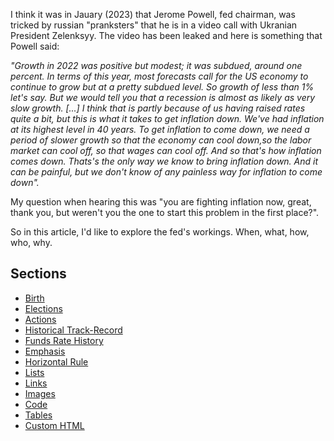 I think it was in Jauary (2023) that Jerome Powell, fed chairman, was tricked by russian "pranksters" that he is in a video call with Ukranian President Zelenksyy. The video has been leaked and here is something that Powell said:

_"Growth in 2022 was positive but modest; it was subdued, around one percent. In terms of this year, most forecasts call for the US economy to continue to grow but at a pretty subdued level. So growth of less than 1% let's say. But we would tell you that a recession is almost as likely as very slow growth. [...] I think that is partly because of us having raised rates quite a bit, but this is what it takes to get inflation down. We've had inflation at its highest level in 40 years. To get inflation to come down, we need a period of slower growth so that the economy can cool down,so the labor market can cool off, so that wages can cool off. And so that's how inflation comes down. Thats's the only way we know to bring inflation down. And it can be painful, but we don't know of any painless way for inflation to come down"._

My question when hearing this was "you are fighting inflation now, great, thank you, but weren't you the one to start this problem in the first place?".

So in this article, I'd like to explore the fed's workings. When, what, how, who, why.


## Sections
- [Birth](#birth)
- [Elections](#elections)
- [Actions](#actions)
- [Historical Track-Record](#historical-track-record)
- [Funds Rate History](#funds-rate-history)
- [Emphasis](#emphasis)
- [Horizontal Rule](#horizontal-rule)
- [Lists](#lists)
- [Links](#links)
- [Images](#images)
- [Code](#code)
- [Tables](#tables)
- [Custom HTML](#custom-html)
